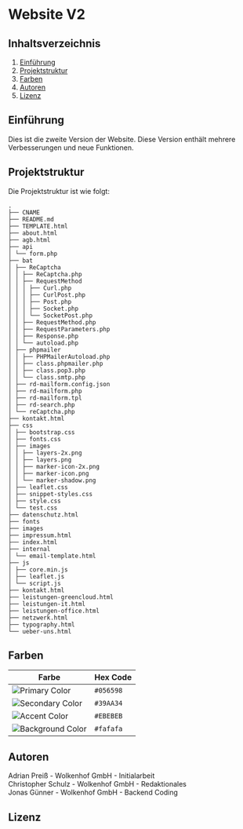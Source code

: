 # Website V2

## Inhaltsverzeichnis
1. [Einführung](#einführung)
2. [Projektstruktur](#projektstruktur)
3. [Farben](#farben)
4. [Autoren](#autoren)
5. [Lizenz](#lizenz)

## Einführung
Dies ist die zweite Version der Website. Diese Version enthält mehrere Verbesserungen und neue Funktionen.

## Projektstruktur
Die Projektstruktur ist wie folgt:

```
.
├── CNAME
├── README.md
├── TEMPLATE.html
├── about.html
├── agb.html
├── api
│ └── form.php
├── bat
│ ├── ReCaptcha
│ │ ├── ReCaptcha.php
│ │ ├── RequestMethod
│ │ │ ├── Curl.php
│ │ │ ├── CurlPost.php
│ │ │ ├── Post.php
│ │ │ ├── Socket.php
│ │ │ └── SocketPost.php
│ │ ├── RequestMethod.php
│ │ ├── RequestParameters.php
│ │ ├── Response.php
│ │ └── autoload.php
│ ├── phpmailer
│ │ ├── PHPMailerAutoload.php
│ │ ├── class.phpmailer.php
│ │ ├── class.pop3.php
│ │ └── class.smtp.php
│ ├── rd-mailform.config.json
│ ├── rd-mailform.php
│ ├── rd-mailform.tpl
│ ├── rd-search.php
│ └── reCaptcha.php
├── kontakt.html
├── css
│ ├── bootstrap.css
│ ├── fonts.css
│ ├── images
│ │ ├── layers-2x.png
│ │ ├── layers.png
│ │ ├── marker-icon-2x.png
│ │ ├── marker-icon.png
│ │ └── marker-shadow.png
│ ├── leaflet.css
│ ├── snippet-styles.css
│ ├── style.css
│ └── test.css
├── datenschutz.html
├── fonts
├── images
├── impressum.html
├── index.html
├── internal
│ └── email-template.html
├── js
│ ├── core.min.js
│ ├── leaflet.js
│ └── script.js
├── kontakt.html
├── leistungen-greencloud.html
├── leistungen-it.html
├── leistungen-office.html
├── netzwerk.html
├── typography.html
└── ueber-uns.html
```

## Farben

| Farbe | Hex Code |
| ----- | ----- |
| ![Primary Color](https://img.shields.io/badge/Primary%20Color-056598) | ```#056598``` |
| ![Secondary Color](https://img.shields.io/badge/Primary%20Color-39AA34) | ```#39AA34``` |
| ![Accent Color](https://img.shields.io/badge/Primary%20Color-EBEBEB) | ```#EBEBEB``` |
| ![Background Color](https://img.shields.io/badge/Primary%20Color-fafafa) | ```#fafafa``` |


## Autoren
Adrian Preiß - Wolkenhof GmbH - Initialarbeit\
Christopher Schulz - Wolkenhof GmbH - Redaktionales\
Jonas Günner - Wolkenhof GmbH - Backend Coding

## Lizenz